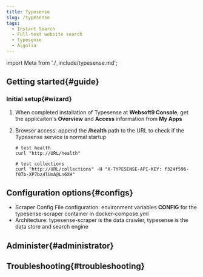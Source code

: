 ```yaml
---
title: Typesense
slug: /typesense
tags:
  - Instant Search
  - Full-text website search
  - typesense
  - Algolia
---
```


import Meta from './_include/typesense.md';

<Meta name="meta" />

## Getting started{#guide}

### Initial setup{#wizard}

1. When completed installation of Typesense at **Websoft9 Console**, get the applicaiton's **Overview** and **Access** information from **My Apps**  

2. Browser access: append the **/health** path to the URL to check if the Typesense service is normal startup
    ```
    # test health
    curl "http://URL/health"

    # test collections
    curl "http://URL/collections" -H "X-TYPESENSE-API-KEY: f324f596-f07b-XP7bz4lUmA@Ln6XH"
    ```

## Configuration options{#configs}

- Scraper Config File configuration: environment variables **CONFIG** for the typesense-scraper container in docker-compose.yml
- Architecture: typesense-scraper is the data crawler, typesense is the data store and search engine

## Administer{#administrator}

## Troubleshooting{#troubleshooting}

